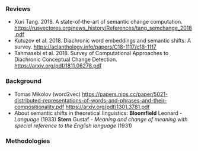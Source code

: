### Reviews

* Xuri Tang. 2018. A state-of-the-art of semantic change computation.
https://rusvectores.org/news_history/References/tang_semchange_2018.pdf
* Kutuzov et al. 2018. Diachronic word embeddings and semantic shifts: A survey.
https://aclanthology.info/papers/C18-1117/c18-1117
* Tahmasebi et al. 2018. Survey of Computational Approaches to Diachronic Conceptual Change Detection.
https://arxiv.org/pdf/1811.06278.pdf

### Background

* Tomas Mikolov (word2vec)
https://papers.nips.cc/paper/5021-distributed-representations-of-words-and-phrases-and-their-compositionality.pdf
https://arxiv.org/pdf/1301.3781.pdf
* About semantic shifts in theoretical linguistics:
__Bloomfield__ Leonard - _Language_ (1933)
__Stern__ Gustaf - _Meaning and change of meaning with special reference to the English language_ (1931)

### Methodologies
